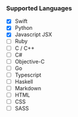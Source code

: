 ### Supported Languages

- [x] Swift
- [x] Python
- [x] Javascript JSX
- [ ] Ruby
- [ ] C / C++
- [ ] C#
- [ ] Objective-C
- [ ] Go
- [ ] Typescript
- [ ] Haskell
- [ ] Markdown
- [ ] HTML
- [ ] CSS
- [ ] SASS
